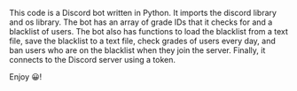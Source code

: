 This code is a Discord bot written in Python. It imports the discord library and os library. The bot has an array of grade IDs that it checks for and a blacklist of users. The bot also has functions to load the blacklist from a text file, save the blacklist to a text file, check grades of users every day, and ban users who are on the blacklist when they join the server. Finally, it connects to the Discord server using a token.

Enjoy 😀!
